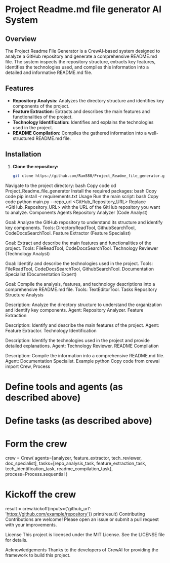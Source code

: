 # Project Readme.md file generator AI System

## Overview
The Project Readme File Generator is a CrewAI-based system designed to analyze a GitHub repository and generate a comprehensive README.md file. The system inspects the repository structure, extracts key features, identifies the technologies used, and compiles this information into a detailed and informative README.md file.

## Features
- **Repository Analysis:** Analyzes the directory structure and identifies key components of the project.
- **Feature Extraction:** Extracts and describes the main features and functionalities of the project.
- **Technology Identification:** Identifies and explains the technologies used in the project.
- **README Compilation:** Compiles the gathered information into a well-structured README.md file.

## Installation
1. **Clone the repository:**
   ```bash
   git clone https://github.com/Ram580/Project_Readme_file_generator.git
Navigate to the project directory:
bash
Copy code
cd Project_Readme_file_generator
Install the required packages:
bash
Copy code
pip install -r requirements.txt
Usage
Run the main script:
bash
Copy code
python main.py --repo_url <GitHub_Repository_URL>
Replace <GitHub_Repository_URL> with the URL of the GitHub repository you want to analyze.
Components
Agents
Repository Analyzer (Code Analyst)

Goal: Analyze the GitHub repository to understand its structure and identify key components.
Tools: DirectoryReadTool, GithubSearchTool, CodeDocsSearchTool.
Feature Extractor (Feature Specialist)

Goal: Extract and describe the main features and functionalities of the project.
Tools: FileReadTool, CodeDocsSearchTool.
Technology Reviewer (Technology Analyst)

Goal: Identify and describe the technologies used in the project.
Tools: FileReadTool, CodeDocsSearchTool, GithubSearchTool.
Documentation Specialist (Documentation Expert)

Goal: Compile the analysis, features, and technology descriptions into a comprehensive README.md file.
Tools: TextEditorTool.
Tasks
Repository Structure Analysis

Description: Analyze the directory structure to understand the organization and identify key components.
Agent: Repository Analyzer.
Feature Extraction

Description: Identify and describe the main features of the project.
Agent: Feature Extractor.
Technology Identification

Description: Identify the technologies used in the project and provide detailed explanations.
Agent: Technology Reviewer.
README Compilation

Description: Compile the information into a comprehensive README.md file.
Agent: Documentation Specialist.
Example
python
Copy code
from crewai import Crew, Process

# Define tools and agents (as described above)

# Define tasks (as described above)

# Form the crew
crew = Crew(
  agents=[analyzer, feature_extractor, tech_reviewer, doc_specialist],
  tasks=[repo_analysis_task, feature_extraction_task, tech_identification_task, readme_compilation_task],
  process=Process.sequential
)

# Kickoff the crew
result = crew.kickoff(inputs={'github_url': 'https://github.com/example/repository'})
print(result)
Contributing
Contributions are welcome! Please open an issue or submit a pull request with your improvements.

License
This project is licensed under the MIT License. See the LICENSE file for details.

Acknowledgements
Thanks to the developers of CrewAI for providing the framework to build this project.

